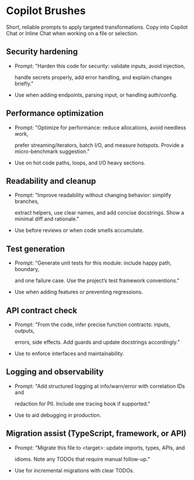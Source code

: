 # Copilot Brushes

Short, reliable prompts to apply targeted transformations. Copy into Copilot Chat
or Inline Chat when working on a file or selection.

## Security hardening

- Prompt: "Harden this code for security: validate inputs, avoid injection,

  handle secrets properly, add error handling, and explain changes briefly."

- Use when adding endpoints, parsing input, or handling auth/config.

## Performance optimization

- Prompt: "Optimize for performance: reduce allocations, avoid needless work,

  prefer streaming/iterators, batch I/O, and measure hotspots. Provide a
  micro-benchmark suggestion."

- Use on hot code paths, loops, and I/O heavy sections.

## Readability and cleanup

- Prompt: "Improve readability without changing behavior: simplify branches,

  extract helpers, use clear names, and add concise docstrings. Show a minimal
  diff and rationale."

- Use before reviews or when code smells accumulate.

## Test generation

- Prompt: "Generate unit tests for this module: include happy path, boundary,

  and one failure case. Use the project’s test framework conventions."

- Use when adding features or preventing regressions.

## API contract check

- Prompt: "From the code, infer precise function contracts: inputs, outputs,

  errors, side effects. Add guards and update docstrings accordingly."

- Use to enforce interfaces and maintainability.

## Logging and observability

- Prompt: "Add structured logging at info/warn/error with correlation IDs and

  redaction for PII. Include one tracing hook if supported."

- Use to aid debugging in production.

## Migration assist (TypeScript, framework, or API)

- Prompt: "Migrate this file to \<target\>: update imports, types, APIs, and

  idioms. Note any TODOs that require manual follow-up."

- Use for incremental migrations with clear TODOs.

